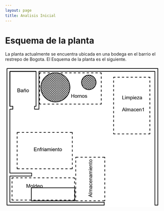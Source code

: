 ```yaml
---
layout: page
title: Analisis Inicial
---
```

# Esquema de la planta 

La planta actualmente se encuentra ubicada en una bodega en el barrio el restrepo de Bogota. El Esquema de la planta es el siguiente. 

![Planta](/assets/img/Planta.jpg)
